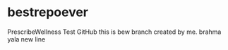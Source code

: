 # bestrepoever
PrescribeWellness Test GitHub
this is bew branch created by me.
brahma yala
new line
